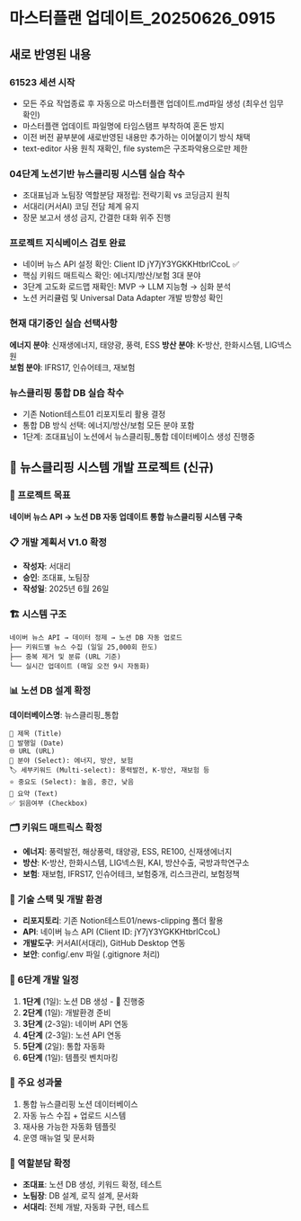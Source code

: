 # 마스터플랜 업데이트_20250626_0915

## 새로 반영된 내용

### 61523 세션 시작
- 모든 주요 작업종료 후 자동으로 마스터플랜 업데이트.md파일 생성 (최우선 임무 확인)
- 마스터플랜 업데이트 파일명에 타임스탬프 부착하여 혼돈 방지
- 이전 버전 끝부분에 새로반영된 내용만 추가하는 이어붙이기 방식 채택
- text-editor 사용 원칙 재확인, file system은 구조파악용으로만 제한

### 04단계 노션기반 뉴스클리핑 시스템 실습 착수
- 조대표님과 노팀장 역할분담 재정립: 전략기획 vs 코딩금지 원칙
- 서대리(커서AI) 코딩 전담 체계 유지
- 장문 보고서 생성 금지, 간결한 대화 위주 진행

### 프로젝트 지식베이스 검토 완료
- 네이버 뉴스 API 설정 확인: Client ID jY7jY3YGKKHtbrlCcoL ✅
- 핵심 키워드 매트릭스 확인: 에너지/방산/보험 3대 분야
- 3단계 고도화 로드맵 재확인: MVP → LLM 지능형 → 심화 분석
- 노션 커리큘럼 및 Universal Data Adapter 개발 방향성 확인

### 현재 대기중인 실습 선택사항
**에너지 분야**: 신재생에너지, 태양광, 풍력, ESS
**방산 분야**: K-방산, 한화시스템, LIG넥스원  
**보험 분야**: IFRS17, 인슈어테크, 재보험

### 뉴스클리핑 통합 DB 실습 착수
- 기존 Notion테스트01 리포지토리 활용 결정
- 통합 DB 방식 선택: 에너지/방산/보험 모든 분야 포함
- 1단계: 조대표님이 노션에서 뉴스클리핑_통합 데이터베이스 생성 진행중

## 📰 뉴스클리핑 시스템 개발 프로젝트 (신규)

### 🎯 프로젝트 목표
**네이버 뉴스 API → 노션 DB 자동 업데이트 통합 뉴스클리핑 시스템 구축**

### 📋 개발 계획서 V1.0 확정
- **작성자**: 서대리
- **승인**: 조대표, 노팀장
- **작성일**: 2025년 6월 26일

### 🏗️ 시스템 구조
```
네이버 뉴스 API → 데이터 정제 → 노션 DB 자동 업로드
├── 키워드별 뉴스 수집 (일일 25,000회 한도)
├── 중복 제거 및 분류 (URL 기준)
└── 실시간 업데이트 (매일 오전 9시 자동화)
```

### 📊 노션 DB 설계 확정
**데이터베이스명**: 뉴스클리핑_통합
```
📰 제목 (Title)
📅 발행일 (Date)
🌐 URL (URL)
🏢 분야 (Select): 에너지, 방산, 보험
🏷️ 세부키워드 (Multi-select): 풍력발전, K-방산, 재보험 등
⭐ 중요도 (Select): 높음, 중간, 낮음
📝 요약 (Text)
✅ 읽음여부 (Checkbox)
```

### 🗂️ 키워드 매트릭스 확정
- **에너지**: 풍력발전, 해상풍력, 태양광, ESS, RE100, 신재생에너지
- **방산**: K-방산, 한화시스템, LIG넥스원, KAI, 방산수출, 국방과학연구소
- **보험**: 재보험, IFRS17, 인슈어테크, 보험중개, 리스크관리, 보험정책

### 🔧 기술 스택 및 개발 환경
- **리포지토리**: 기존 Notion테스트01/news-clipping 폴더 활용
- **API**: 네이버 뉴스 API (Client ID: jY7jY3YGKKHtbrlCcoL)
- **개발도구**: 커서AI(서대리), GitHub Desktop 연동
- **보안**: config/.env 파일 (.gitignore 처리)

### 📅 6단계 개발 일정
1. **1단계** (1일): 노션 DB 생성 - 🔄 진행중
2. **2단계** (1일): 개발환경 준비
3. **3단계** (2-3일): 네이버 API 연동
4. **4단계** (2-3일): 노션 API 연동  
5. **5단계** (2일): 통합 자동화
6. **6단계** (1일): 템플릿 벤치마킹

### 🎯 주요 성과물
1. 통합 뉴스클리핑 노션 데이터베이스
2. 자동 뉴스 수집 + 업로드 시스템
3. 재사용 가능한 자동화 템플릿
4. 운영 매뉴얼 및 문서화

### 👥 역할분담 확정
- **조대표**: 노션 DB 생성, 키워드 확정, 테스트
- **노팀장**: DB 설계, 로직 설계, 문서화
- **서대리**: 전체 개발, 자동화 구현, 테스트